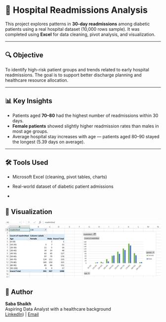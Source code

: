 # 🏥 Hospital Readmissions Analysis

This project explores patterns in **30-day readmissions** among diabetic patients using a real hospital dataset (10,000 rows sample). It was completed using **Excel** for data cleaning, pivot analysis, and visualization.

---

## 🔍 Objective

To identify high-risk patient groups and trends related to early hospital readmissions. The goal is to support better discharge planning and healthcare resource allocation.

---

## 📊 Key Insights

- Patients aged **70–80** had the highest number of readmissions within 30 days.
- **Female patients** showed slightly higher readmission rates than males in most age groups.
- Average hospital stay increases with age — patients aged 80–90 stayed the longest (5.39 days on average).

---

## 🛠 Tools Used

- Microsoft Excel (cleaning, pivot tables, charts)
- Real-world dataset of diabetic patient admissions

- 
## 📸 Visualization

![Chart of Readmissions](Screenshot%202025-07-16%20172613.png)
## 💼 Author

**Saba Shaikh**  
Aspiring Data Analyst with a healthcare background  
[LinkedIn](https://www.linkedin.com/in/saba-shaikh-996828327/)) | [Email](sabashaikhs024@gmail.com)
